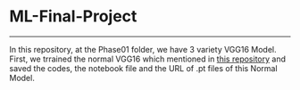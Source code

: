 # ML-Final-Project
***
In this repository, at the Phase01 folder, we have 3 variety VGG16 Model. First, we trrained the normal VGG16 which mentioned in <a href = "https://github.com/huyvnphan/PyTorch_CIFAR10/tree/master" target = "_self">this repository</a>
 and saved the codes, the notebook file and the URL of .pt files of this Normal Model.



